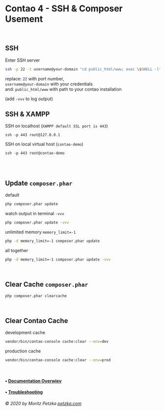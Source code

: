 # Contao 4 - SSH & Composer Usement

<br>

## SSH
Enter SSH server
```bash
ssh -p 22 -t username@your-domain "cd public_html/www; exec \$SHELL -l"
```
replace: `22` with port number, <br>
`username@your-domain` with your credentials <br>
and: `public_html/www` with path to your contao installation<br>

(add `-vvv` to log output)
## SSH & XAMPP

SSH on localhost (`XAMPP default SSL port is 443`)
```
ssh -p 443 root@127.0.0.1
```

SSH on local virtual host (`contao-demo`)
```
ssh -p 443 root@contao-demo
```


<br>

<br>

## Update `composer.phar`
default 
```bash
php composer.phar update
```
watch output in terminal `-vvv`
```bash
php composer.phar update -vvv
```
unlimited memory `memory_limit=-1`
```bash
php -d memory_limit=-1 composer.phar update
```
all together
```bash
php -d memory_limit=-1 composer.phar update -vvv
```
<br>

## Clear Cache `composer.phar`

```bash
php composer.phar clearcache
```
<br>

## Clear Contao Cache
development cache
```bash
vendor/bin/contao-console cache:clear --env=dev
```
production cache
```bash
vendor/bin/contao-console cache:clear --env=prod
```

<br>

#### • [Documentation Overwiev](../..//README.md)
#### • [Troubleshooting](../troubleshooting/README.md)

######  © 2020 by Moritz Petzka [petzka.com](https://petzka.com) 

